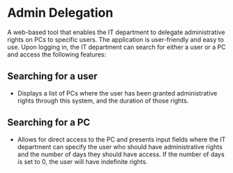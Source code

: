 # Admin Delegation

A web-based tool that enables the IT department to delegate administrative rights on PCs to specific users. The application is user-friendly and easy to use. Upon logging in, the IT department can search for either a user or a PC and access the following features:

## Searching for a user 
- Displays a list of PCs where the user has been granted administrative rights through this system, and the duration of those rights.

## Searching for a PC
- Allows for direct access to the PC and presents input fields where the IT department can specify the user who should have administrative rights and the number of days they should have access. If the number of days is set to 0, the user will have indefinite rights.
